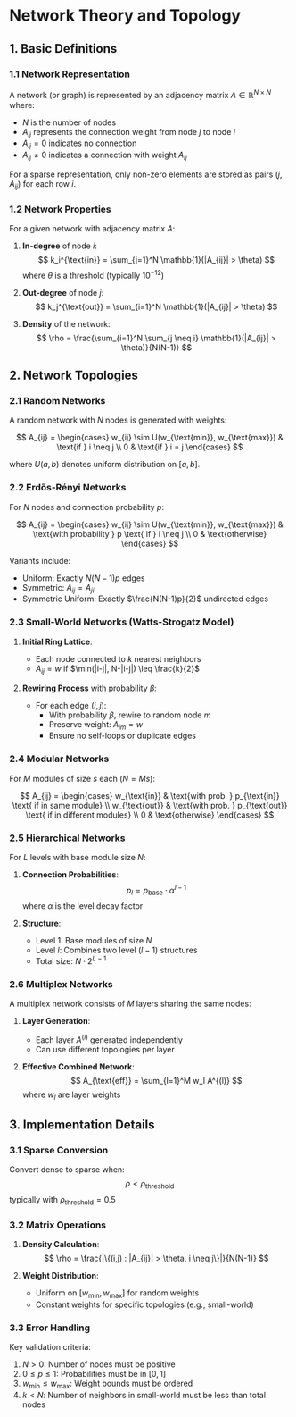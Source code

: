 # Network Theory and Topology

## 1. Basic Definitions

### 1.1 Network Representation

A network (or graph) is represented by an adjacency matrix $A \in \mathbb{R}^{N \times N}$ where:

- $N$ is the number of nodes
- $A_{ij}$ represents the connection weight from node $j$ to node $i$
- $A_{ij} = 0$ indicates no connection
- $A_{ij} \neq 0$ indicates a connection with weight $A_{ij}$

For a sparse representation, only non-zero elements are stored as pairs $(j, A_{ij})$ for each row $i$.

### 1.2 Network Properties

For a given network with adjacency matrix $A$:

1. **In-degree** of node $i$:
   $$
   k_i^{\text{in}} = \sum_{j=1}^N \mathbb{1}(|A_{ij}| > \theta)
   $$
   where $\theta$ is a threshold (typically $10^{-12}$)

2. **Out-degree** of node $j$:
   $$
   k_j^{\text{out}} = \sum_{i=1}^N \mathbb{1}(|A_{ij}| > \theta)
   $$

3. **Density** of the network:
   $$
   \rho = \frac{\sum_{i=1}^N \sum_{j \neq i} \mathbb{1}(|A_{ij}| > \theta)}{N(N-1)}
   $$

## 2. Network Topologies

### 2.1 Random Networks

A random network with $N$ nodes is generated with weights:

$$
A_{ij} = \begin{cases}
w_{ij} \sim U(w_{\text{min}}, w_{\text{max}}) & \text{if } i \neq j \\
0 & \text{if } i = j
\end{cases}
$$

where $U(a,b)$ denotes uniform distribution on $[a,b]$.

### 2.2 Erdős-Rényi Networks

For $N$ nodes and connection probability $p$:

$$
A_{ij} = \begin{cases}
w_{ij} \sim U(w_{\text{min}}, w_{\text{max}}) & \text{with probability } p \text{ if } i \neq j \\
0 & \text{otherwise}
\end{cases}
$$

Variants include:

- Uniform: Exactly $N(N-1)p$ edges
- Symmetric: $A_{ij} = A_{ji}$
- Symmetric Uniform: Exactly $\frac{N(N-1)p}{2}$ undirected edges

### 2.3 Small-World Networks (Watts-Strogatz Model)

1. **Initial Ring Lattice**:
   - Each node connected to $k$ nearest neighbors
   - $A_{ij} = w$ if $\min(|i-j|, N-|i-j|) \leq \frac{k}{2}$

2. **Rewiring Process** with probability $\beta$:
   - For each edge $(i,j)$:
     - With probability $\beta$, rewire to random node $m$
     - Preserve weight: $A_{im} = w$
     - Ensure no self-loops or duplicate edges

### 2.4 Modular Networks

For $M$ modules of size $s$ each ($N = Ms$):

$$
A_{ij} = \begin{cases}
w_{\text{in}} & \text{with prob. } p_{\text{in}} \text{ if in same module} \\
w_{\text{out}} & \text{with prob. } p_{\text{out}} \text{ if in different modules} \\
0 & \text{otherwise}
\end{cases}
$$

### 2.5 Hierarchical Networks

For $L$ levels with base module size $N$:

1. **Connection Probabilities**:
   $$p_l = p_{\text{base}} \cdot \alpha^{l-1}$$
   where $\alpha$ is the level decay factor

2. **Structure**:
   - Level 1: Base modules of size $N$
   - Level $l$: Combines two level $(l-1)$ structures
   - Total size: $N \cdot 2^{L-1}$

### 2.6 Multiplex Networks

A multiplex network consists of $M$ layers sharing the same nodes:

1. **Layer Generation**:
   - Each layer $A^{(l)}$ generated independently
   - Can use different topologies per layer

2. **Effective Combined Network**:
   $$
   A_{\text{eff}} = \sum_{l=1}^M w_l A^{(l)}
   $$
   where $w_l$ are layer weights

## 3. Implementation Details

### 3.1 Sparse Conversion

Convert dense to sparse when:
$$\rho < \rho_{\text{threshold}}$$
typically with $\rho_{\text{threshold}} = 0.5$

### 3.2 Matrix Operations

1. **Density Calculation**:
   $$
   \rho = \frac{|\{(i,j) : |A_{ij}| > \theta, i \neq j\}|}{N(N-1)}
   $$

2. **Weight Distribution**:
   - Uniform on $[w_{\text{min}}, w_{\text{max}}]$ for random weights
   - Constant weights for specific topologies (e.g., small-world)

### 3.3 Error Handling

Key validation criteria:

1. $N > 0$: Number of nodes must be positive
2. $0 \leq p \leq 1$: Probabilities must be in $[0,1]$
3. $w_{\text{min}} \leq w_{\text{max}}$: Weight bounds must be ordered
4. $k < N$: Number of neighbors in small-world must be less than total nodes

